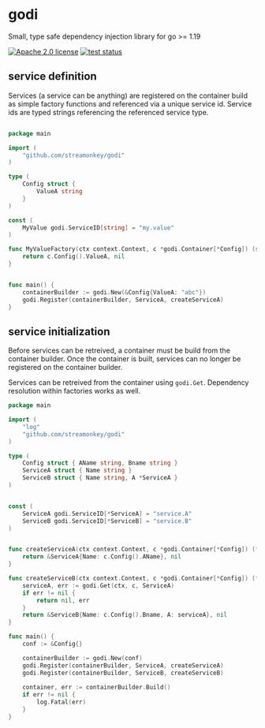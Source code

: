 # godi

Small, type safe dependency injection library for go >= 1.19


[![Apache 2.0 license](https://img.shields.io/badge/license-apache2-brightgreen.svg)](https://opensource.org/licenses/Apache-2.0)
[![test status](https://github.com/streamonkey/godi/actions/workflows/tests.yml/badge.svg?branch=main "test status")](https://github.com/streamonkey/godi/actions)

## service definition

Services (a service can be anything) are registered on the container build as simple factory functions and referenced via a unique service id. Service ids are typed strings referencing the referenced service type.


```go

package main

import (
    "github.com/streamonkey/godi"
)

type (
    Config struct {
        ValueA string
    }
)

const (
    MyValue godi.ServiceID[string] = "my.value"
)

func MyValueFactory(ctx context.Context, c *godi.Container[*Config]) (string, error) {
    return c.Config().ValueA, nil
}


func main() {
    containerBuilder := godi.New(&Config{ValueA: "abc"})
    godi.Register(containerBuilder, ServiceA, createServiceA)
}

```

## service initialization

Before services can be retreived, a container must be build from the container builder. Once the container is built, services can no longer be registered on the container builder.

Services can be retreived from the container using `godi.Get`. 
Dependency resolution within factories works as well.


```go
package main

import (
    "log"
    "github.com/streamonkey/godi"
)

type (
    Config struct { AName string, Bname string }
    ServiceA struct { Name string }
    ServiceB struct { Name string, A *ServiceA }
)


const (
    ServiceA godi.ServiceID[*ServiceA] = "service.A"
    ServiceB godi.ServiceID[*ServiceB] = "service.B"
)


func createServiceA(ctx context.Context, c *godi.Container[*Config]) (*ServiceA, error) {
    return &ServiceA{Name: c.Config().AName}, nil
}

func createServiceB(ctx context.Context, c *godi.Container[*Config]) (*ServiceB, error) {
    serviceA, err := godi.Get(ctx, c, ServiceA)
    if err != nil {
        return nil, err
    }
    return &ServiceB{Name: c.Config().Bname, A: serviceA}, nil
}

func main() {
    conf := &Config{}

    containerBuilder := godi.New(conf)
    godi.Register(containerBuilder, ServiceA, createServiceA)
    godi.Register(containerBuilder, ServiceB, createServiceB)
    
    container, err := containerBuilder.Build()
    if err != nil {
        log.Fatal(err)
    }
}
```

